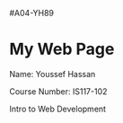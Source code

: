 #A04-YH89
<!DOCTYPE html>
<html> 
<head>
    <title>My First Web Page</title>    
</head>
<body>
    <h1>My Web Page</h1>
    <p>Name: Youssef Hassan</p> 
    <p>Course Number: IS117-102</p>
    <p>Intro to Web Development</p>


</body>



</html>
